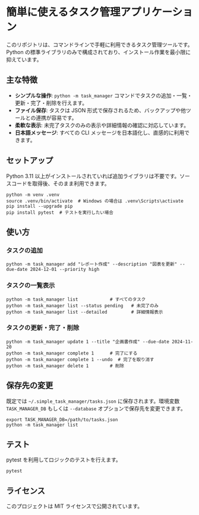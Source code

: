 # 簡単に使えるタスク管理アプリケーション

このリポジトリは、コマンドラインで手軽に利用できるタスク管理ツールです。Python の標準ライブラリのみで構成されており、インストール作業を最小限に抑えています。

## 主な特徴

- **シンプルな操作**: `python -m task_manager` コマンドでタスクの追加・一覧・更新・完了・削除を行えます。
- **ファイル保存**: タスクは JSON 形式で保存されるため、バックアップや他ツールとの連携が容易です。
- **柔軟な表示**: 未完了タスクのみの表示や詳細情報の確認に対応しています。
- **日本語メッセージ**: すべての CLI メッセージを日本語化し、直感的に利用できます。

## セットアップ

Python 3.11 以上がインストールされていれば追加ライブラリは不要です。ソースコードを取得後、そのまま利用できます。

```
python -m venv .venv
source .venv/bin/activate  # Windows の場合は .venv\Scripts\activate
pip install --upgrade pip
pip install pytest  # テストを実行したい場合
```

## 使い方

### タスクの追加

```
python -m task_manager add "レポート作成" --description "図表を更新" --due-date 2024-12-01 --priority high
```

### タスクの一覧表示

```
python -m task_manager list            # すべてのタスク
python -m task_manager list --status pending   # 未完了のみ
python -m task_manager list --detailed         # 詳細情報表示
```

### タスクの更新・完了・削除

```
python -m task_manager update 1 --title "企画書作成" --due-date 2024-11-20
python -m task_manager complete 1      # 完了にする
python -m task_manager complete 1 --undo  # 完了を取り消す
python -m task_manager delete 1        # 削除
```

## 保存先の変更

既定では `~/.simple_task_manager/tasks.json` に保存されます。環境変数 `TASK_MANAGER_DB` もしくは `--database` オプションで保存先を変更できます。

```
export TASK_MANAGER_DB=/path/to/tasks.json
python -m task_manager list
```

## テスト

pytest を利用してロジックのテストを行えます。

```
pytest
```

## ライセンス

このプロジェクトは MIT ライセンスで公開されています。
